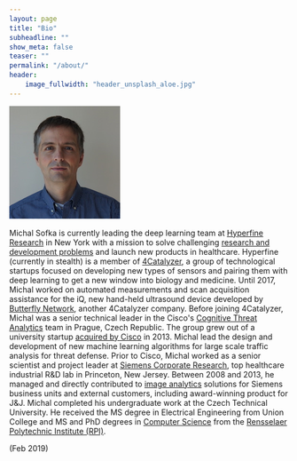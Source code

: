 ```yaml
---
layout: page
title: "Bio"
subheadline: ""
show_meta: false
teaser: ""
permalink: "/about/"
header:
    image_fullwidth: "header_unsplash_aloe.jpg"
---
```


![My helpful screenshot](/images/michal_sofka_small.jpg)

Michal Sofka is currently leading the deep learning team at [Hyperfine Research][hyperfine] in New York with a mission to solve challenging [research and development problems][research] and launch new products in healthcare. Hyperfine (currently in stealth) is a member of [4Catalyzer][4catalyzer], a group of technological startups focused on developing new types of sensors and pairing them with deep learning to get a new window into biology and medicine. Until 2017, Michal worked on automated measurements and scan acquisition assistance for the iQ, new hand-held ultrasound device developed by [Butterfly Network][butterfly], another 4Catalyzer company.
Before joining 4Catalyzer, Michal was a senior technical leader in the Cisco's [Cognitive Threat Analytics][CTA] team in Prague, Czech Republic. The group grew out of a university startup [acquired by Cisco][acquisition] in 2013. Michal lead the design and development of new machine learning algorithms for large scale traffic analysis for threat defense. Prior to Cisco, Michal worked as a senior scientist and project leader at [Siemens Corporate Research][scr], top healthcare industrial R&D lab in Princeton, New Jersey. Between 2008 and 2013, he managed and directly contributed to [image analytics][analytics] solutions for Siemens business units and external customers, including award-winning product for J&J.
Michal completed his undergraduate work at the Czech Technical University. He received the MS degree in Electrical Engineering from Union College and MS and PhD degrees in [Computer Science][rpics] from the [Rensselaer Polytechnic Institute (RPI)][rpi].

(Feb 2019)


[4catalyzer]: http://www.4catalyzer.com
[butterfly]: http://www.butterflynetinc.com/
[hyperfine]: http://www.hyperfine-research.com/
[acquisition]: http://www.cisco.com/c/en/us/about/corporate-strategy-office/acquisitions/cognitivesecurity.html
[CTA]: https://www.cisco.com/c/en/us/products/security/cognitive-threat-analytics/index.html
[scr]: http://www.usa.siemens.com/en/about_us/research/home.htm
[analytics]: http://www.usa.siemens.com/en/about_us/research/research_dev/image_analytics.htm
[research]: /research/
[contact]: /contact/
[rpics]: http://www.cs.rpi.edu/
[rpi]: http://www.rpi.edu/

